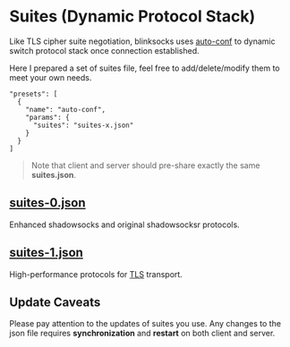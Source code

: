 # Suites (Dynamic Protocol Stack)

Like TLS cipher suite negotiation, blinksocks uses [auto-conf] to dynamic switch protocol stack once connection established.

Here I prepared a set of suites file, feel free to add/delete/modify them to meet your own needs.

```
"presets": [
  {
    "name": "auto-conf",
    "params": {
      "suites": "suites-x.json"
    }
  }
]
```

> Note that client and server should pre-share exactly the same **suites.json**.

## [suites-0.json]

Enhanced shadowsocks and original shadowsocksr protocols.

## [suites-1.json]

High-performance protocols for [TLS] transport.

## Update Caveats

Please pay attention to the updates of suites you use. Any changes to the json file requires **synchronization** and **restart** on both client and server.

[auto-conf]: ../docs/presets#auto-conf
[TLS]: ../docs/config#blinksocks-over-tls
[suites-0.json]: ./suites-0.json
[suites-1.json]: ./suites-1.json